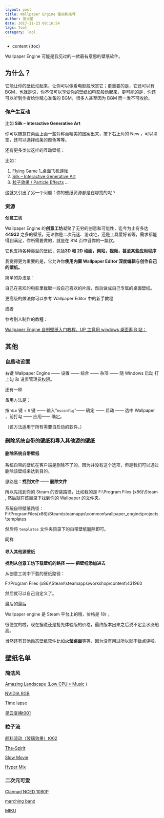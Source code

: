 ```yaml
---
layout: post
title: Wallpaper Engine 使用和推荐
author: 张大星
date: 2017-11-23 09:16:54
tags: Tool
category: Tool
---
```

* content
{:toc}

Wallpaper Engine 可能是我见过的一款最有意思的壁纸软件。





## 为什么？

它能让你的壁纸动起来，让你可以像看电影般欣赏它；更重要的是，它还可以有 BGM，也就是说，你不仅可以享受你的壁纸如电影般动起来，更可能的是，你还可以听到作者给你精心准备的 BGM，很多人甚至因为 BGM 而一发不可收拾。

### 你产生互动

比如 **Silk – Interactive Generative Art**

你可以随意在桌面上画一些对称而精美的图案出来，按下右上角的 New ，可以清空，还可以选择线条的颜色等等。

还有更多类似这样的互动壁纸：

比如： 

1.  [Flying Game 1_桌面飞机游戏](http://steamcommunity.com/sharedfiles/filedetails/?id=820524571)
 2. [Silk – Interactive Generative Art](http://steamcommunity.com/sharedfiles/filedetails/?id=823274093)
3. [粒子效果 / Particle Effects](http://steamcommunity.com/sharedfiles/filedetails/?id=824733767)
  ...

这就又引出了另一个问题：你的壁纸资源都是在哪找的呢？

### 资源

**创意工坊**

Wallpaper Engine 的**创意工坊**凝聚了无穷的创意和可能性，迄今为止有多达 **44932** 之多的壁纸，无论你是二次元迷、游戏宅，还是工具爱好者等，需求都能得到满足，你所需要做的，就是在 814 页中舀你的一瓢饮。

它也支持各种类型的壁纸，包括**3D 和 2D 动画，网站，视频，甚至某些应用程序**

我觉得更为重要的是，它允许你**使用内置 Wallpaper Editor 深度编辑与创作自己的壁纸。**

简单的办法是：

自己在喜欢的电影里截取一段自己喜欢的片段，然后做成自己专属的桌面壁纸。

更高级的做法你可以参考  Wallpaper Editor  中的新手教程

或者

参考别人制作的教程：

[Wallpaper Engine 自制壁纸入门教程，UP 主竟用 windows 桌面逛 B 站：](http://www.bilibili.com/video/av7689271/)

## 其他

### 自启动设置

右键 Wallpaper Engine —— 设置 —— 综合 —— 杂项 ——
随 Windows 启动 打上勾 和 设置管理员权限。

还有一种

备用方法是：

按 `Win` 键 + `R` 键 —— 输入“`msconfig`”—— 确定 —— 启动 —— 选中 Wallpaper ，前打勾 —— 应用—— 确定。

（该方法适用于所有需要自启动的软件。）

### 删除系统自带的壁纸和导入其他源的壁纸

#### 删除系统自带壁纸

系统自带的壁纸在客户端是删除不了的，因为并没有这个选项，但是我们可以通过删除该壁纸来达到目的。

思路是：**找到文件 —— 删除文件**

所以先找到你的 Steam 的安装路径，比如我的是 F:\Program Files (x86)\Steam , 然后就在该目录下找到你的 Wallpaper 的文件夹。

系统自带壁纸路径：F:\ProgramFiles(x86)\Steam\steamapps\common\wallpaper_engine\projects\templates

然后将 `templates` 文件夹目录下的自带壁纸删除即可。

同样

#### 导入其他源壁纸

**找到从创意工坊下载壁纸的路径 —— 把壁纸添加进去**

从创意工坊中下载的壁纸路径：

F:\Program Files (x86)\Steam\steamapps\workshop\content\431960

然后就可以自己自定义了。



最后的最后

Wallpaper engine 是 Steam 平台上的哦，价格是 18r 。

很便宜的啦，现在据说还是抢先体验版的价格，最终版本出来之后说不定会水涨船高。

当然还有其他动态壁纸软件比如**火莹桌面**等等，因为没有用过所以就不做点评啦。

## 壁纸名单

### 简洁风

[Amazing Landscape (Low CPU • Music )](http://steamcommunity.com/sharedfiles/filedetails/?id=824911868)

[NVIDIA RGB](http://steamcommunity.com/sharedfiles/filedetails/?id=838533954)

[Time lapse](http://steamcommunity.com/sharedfiles/filedetails/?id=824548506)

[星云变换t001](http://steamcommunity.com/sharedfiles/filedetails/?id=833227004)

### 粒子流

[颜料流动（玻璃效果）t002](http://steamcommunity.com/sharedfiles/filedetails/?id=837681768)

[The-Spirit](http://steamcommunity.com/sharedfiles/filedetails/?id=823944914)

[Slow Movie](http://steamcommunity.com/sharedfiles/filedetails/?id=897016354)

[Hyper Mix](http://steamcommunity.com/sharedfiles/filedetails/?id=837863991)

### 二次元可爱

[Clannad NCED 1080P](http://steamcommunity.com/sharedfiles/filedetails/?id=824548397)

[marching band](http://steamcommunity.com/sharedfiles/filedetails/?id=822631313)

[MIKU](http://steamcommunity.com/sharedfiles/filedetails/?id=816353979)



